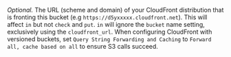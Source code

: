*Optional.* The URL (scheme and domain) of your CloudFront distribution that is fronting this bucket (e.g
`https://d5yxxxxx.cloudfront.net`).  This will affect `in` but not `check`
and `put`. `in` will ignore the `bucket` name setting, exclusively using the
`cloudfront_url`.  When configuring CloudFront with versioned buckets, set
`Query String Forwarding and Caching` to `Forward all, cache based on all` to
ensure S3 calls succeed.